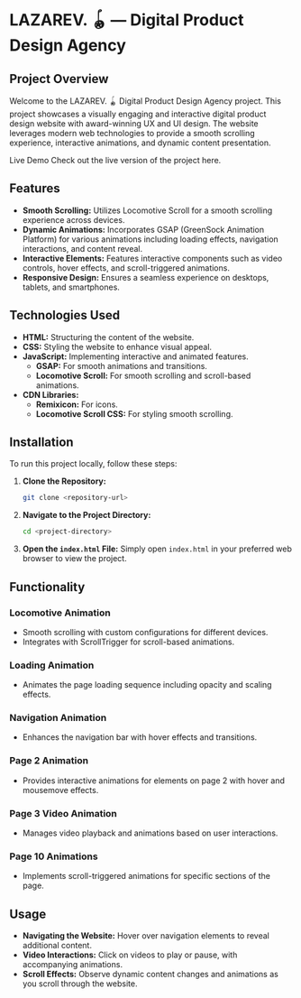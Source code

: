 # LAZAREV. 🪀 — Digital Product Design Agency

## Project Overview

Welcome to the LAZAREV. 🪀 Digital Product Design Agency project. This project showcases a visually engaging and interactive digital product design website with award-winning UX and UI design. The website leverages modern web technologies to provide a smooth scrolling experience, interactive animations, and dynamic content presentation.

Live Demo
Check out the live version of the project here.
## Features

- **Smooth Scrolling:** Utilizes Locomotive Scroll for a smooth scrolling experience across devices.
- **Dynamic Animations:** Incorporates GSAP (GreenSock Animation Platform) for various animations including loading effects, navigation interactions, and content reveal.
- **Interactive Elements:** Features interactive components such as video controls, hover effects, and scroll-triggered animations.
- **Responsive Design:** Ensures a seamless experience on desktops, tablets, and smartphones.

## Technologies Used

- **HTML:** Structuring the content of the website.
- **CSS:** Styling the website to enhance visual appeal.
- **JavaScript:** Implementing interactive and animated features.
  - **GSAP:** For smooth animations and transitions.
  - **Locomotive Scroll:** For smooth scrolling and scroll-based animations.
- **CDN Libraries:**
  - **Remixicon:** For icons.
  - **Locomotive Scroll CSS:** For styling smooth scrolling.

## Installation

To run this project locally, follow these steps:

1. **Clone the Repository:**
   ```bash
   git clone <repository-url>
   ```

2. **Navigate to the Project Directory:**
   ```bash
   cd <project-directory>
   ```

3. **Open the `index.html` File:**
   Simply open `index.html` in your preferred web browser to view the project.

## Functionality

### Locomotive Animation

- Smooth scrolling with custom configurations for different devices.
- Integrates with ScrollTrigger for scroll-based animations.

### Loading Animation

- Animates the page loading sequence including opacity and scaling effects.

### Navigation Animation

- Enhances the navigation bar with hover effects and transitions.

### Page 2 Animation

- Provides interactive animations for elements on page 2 with hover and mousemove effects.

### Page 3 Video Animation

- Manages video playback and animations based on user interactions.

### Page 10 Animations

- Implements scroll-triggered animations for specific sections of the page.

## Usage

- **Navigating the Website:** Hover over navigation elements to reveal additional content.
- **Video Interactions:** Click on videos to play or pause, with accompanying animations.
- **Scroll Effects:** Observe dynamic content changes and animations as you scroll through the website.
